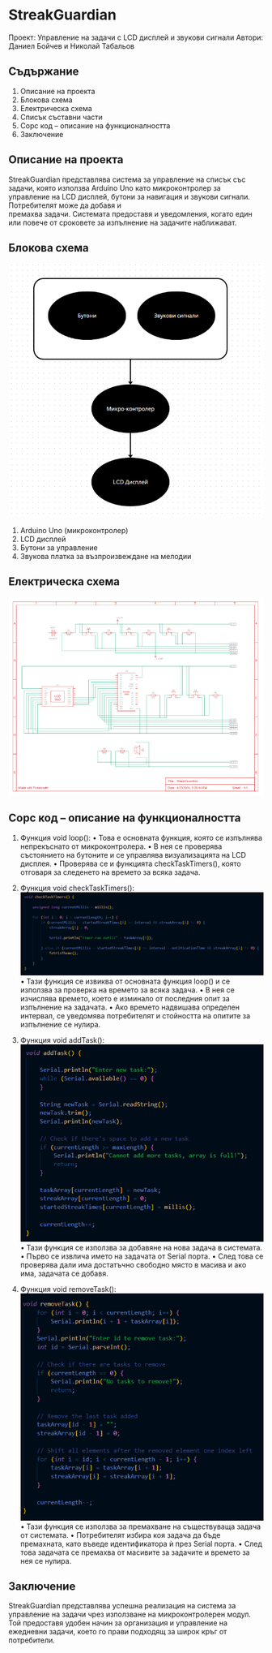 # StreakGuardian

  Проект: Управление на задачи с LCD дисплей и звукови сигнали
  Автори: Даниел Бойчев и Николай Табальов 

## Съдържание
  
  1. Описание на проекта
  2. Блокова схема
  3. Електрическа схема
  4. Списък съставни части
  5. Сорс код – описание на функционалността
  6. Заключение

## Описание на проекта

  StreakGuardian представлява система за управление на списък със задачи, която използва Arduino Uno като микроконтролер за управление на LCD дисплей, бутони за навигация и звукови сигнали. Потребителят може да добавя и   
  премахва задачи. Системата предоставя и уведомления, когато един или повече от сроковете за изпълнение на задачите наближават.

## Блокова схема
 
  ![alttext](https://github.com/nikolaytabalyov/StreakGuardian/blob/main/images/%D0%91%D0%BB%D0%BE%D0%BA%D0%BE%D0%B2%D0%B0%20%D1%81%D1%85%D0%B5%D0%BC%D0%B0.png)
  1. Arduino Uno (микроконтролер)
  2. LCD дисплей
  3. Бутони за управление
  4. Звукова платка за възпроизвеждане на мелодии
   
## Електрическа схема
  
  ![Scheme](https://github.com/nikolaytabalyov/StreakGuardian/blob/main/images/%D0%95%D0%BB%D0%B5%D0%BA%D1%82%D1%80%D0%B8%D1%87%D0%B5%D1%81%D0%BA%D0%B0%20%D0%A1%D1%85%D0%B5%D0%BC%D0%B0.png)

## Сорс код – описание на функционалността

1.	Функция void loop():
  •	Това е основната функция, която се изпълнява непрекъснато от микроконтролера.
  •	В нея се проверява състоянието на бутоните и се управлява визуализацията на LCD дисплея.
  •	Проверява се и функцията checkTaskTimers(), която отговаря за следенето на времето за всяка задача.

2.	Функция void checkTaskTimers():
![checkTaskTimers](https://github.com/nikolaytabalyov/StreakGuardian/blob/main/images/CheckTaskTimer.png)
  •	Тази функция се извиква от основната функция loop() и се използва за проверка на времето за всяка задача.
  •	В нея се изчислява времето, което е изминало от последния опит за изпълнение на задачата.
  •	Ако времето надвишава определен интервал, се уведомява потребителят и стойността на опитите за изпълнение се нулира.

3.	Функция void addTask():
![addTask](https://github.com/nikolaytabalyov/StreakGuardian/blob/main/images/AddTask.png)
  •	Тази функция се използва за добавяне на нова задача в системата.
  •	Първо се извлича името на задачата от Serial порта.
  •	След това се проверява дали има достатъчно свободно място в масива и ако има, задачата се добавя.

4.	Функция void removeTask():
![removeTask](https://github.com/nikolaytabalyov/StreakGuardian/blob/main/images/RomoveTask.png)
  •	Тази функция се използва за премахване на съществуваща задача от системата.
  •	Потребителят избира коя задача да бъде премахната, като въведе идентификатора ѝ през Serial порта.
  •	След това задачата се премахва от масивите за задачите и времето за нея се нулира.

## Заключение

  StreakGuardian представлява успешна реализация на система за управление на задачи чрез използване на микроконтролерен модул. Той предоставя удобен начин за организация и управление на ежедневни задачи, което го прави       подходящ за широк кръг от потребители.
